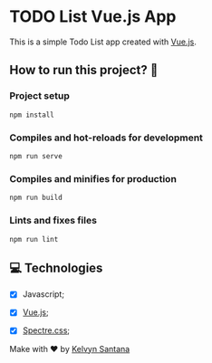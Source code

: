 # TODO List Vue.js App

This is a simple Todo List app created with [Vue.js](http://vuejs.org).

## How to run this project? 🤔

### Project setup
```
npm install
```

### Compiles and hot-reloads for development
```
npm run serve
```

### Compiles and minifies for production
```
npm run build
```

### Lints and fixes files
```
npm run lint
```
## 💻 Technologies

- [x] Javascript;
- [x] [Vue.js](https://vuejs.org);
- [x] [Spectre.css](https://picturepan2.github.io/spectre);


Make with ❤️ by [Kelvyn Santana](http://linkedin.com/in/kelvynsantana)

